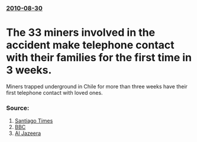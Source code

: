 ### [2010-08-30](/news/2010/08/30/index.md)

# The 33 miners involved in the accident make telephone contact with their families for the first time in 3 weeks. 

Miners trapped underground in Chile for more than three weeks have their first telephone contact with loved ones.


### Source:

1. [Santiago Times](http://www.santiagotimes.cl/news/other/19675-drilling-for-chilean-miners-to-begin-today)
2. [BBC](http://www.bbc.co.uk/news/world-latin-america-11127268)
3. [Al Jazeera](http://english.aljazeera.net/news/americas/2010/08/201083085847752522.html)
